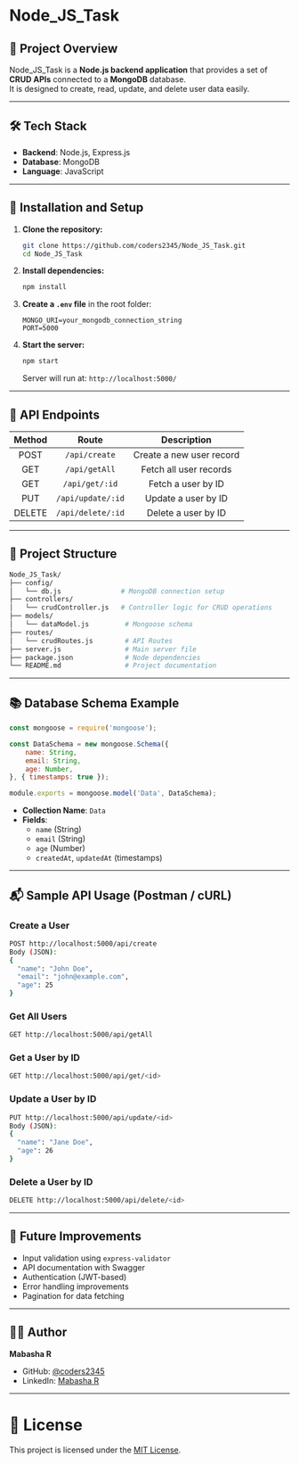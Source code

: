 # Node_JS_Task

## 📌 Project Overview
Node_JS_Task is a **Node.js backend application** that provides a set of **CRUD APIs** connected to a **MongoDB** database.  
It is designed to create, read, update, and delete user data easily.

---

## 🛠 Tech Stack

- **Backend**: Node.js, Express.js
- **Database**: MongoDB
- **Language**: JavaScript

---

## 🚀 Installation and Setup

1. **Clone the repository:**
   ```bash
   git clone https://github.com/coders2345/Node_JS_Task.git
   cd Node_JS_Task
   ```

2. **Install dependencies:**
   ```bash
   npm install
   ```

3. **Create a `.env` file** in the root folder:
   ```
   MONGO_URI=your_mongodb_connection_string
   PORT=5000
   ```

4. **Start the server:**
   ```bash
   npm start
   ```
   Server will run at: `http://localhost:5000/`

---

## 🔗 API Endpoints

| Method | Route              | Description                  |
|:------:|:------------------:|:-----------------------------:|
| POST   | `/api/create`       | Create a new user record      |
| GET    | `/api/getAll`       | Fetch all user records        |
| GET    | `/api/get/:id`      | Fetch a user by ID            |
| PUT    | `/api/update/:id`   | Update a user by ID           |
| DELETE | `/api/delete/:id`   | Delete a user by ID           |

---

## 📂 Project Structure

```bash
Node_JS_Task/
├── config/
│   └── db.js               # MongoDB connection setup
├── controllers/
│   └── crudController.js   # Controller logic for CRUD operations
├── models/
│   └── dataModel.js         # Mongoose schema
├── routes/
│   └── crudRoutes.js        # API Routes
├── server.js                # Main server file
├── package.json             # Node dependencies
└── README.md                # Project documentation
```

---

## 📚 Database Schema Example

```javascript
const mongoose = require('mongoose');

const DataSchema = new mongoose.Schema({
    name: String,
    email: String,
    age: Number,
}, { timestamps: true });

module.exports = mongoose.model('Data', DataSchema);
```

- **Collection Name**: `Data`
- **Fields**:
  - `name` (String)
  - `email` (String)
  - `age` (Number)
  - `createdAt`, `updatedAt` (timestamps)

---

## 📬 Sample API Usage (Postman / cURL)

### Create a User
```bash
POST http://localhost:5000/api/create
Body (JSON):
{
  "name": "John Doe",
  "email": "john@example.com",
  "age": 25
}
```

### Get All Users
```bash
GET http://localhost:5000/api/getAll
```

### Get a User by ID
```bash
GET http://localhost:5000/api/get/<id>
```

### Update a User by ID
```bash
PUT http://localhost:5000/api/update/<id>
Body (JSON):
{
  "name": "Jane Doe",
  "age": 26
}
```

### Delete a User by ID
```bash
DELETE http://localhost:5000/api/delete/<id>
```

---

## 🧹 Future Improvements

- Input validation using `express-validator`
- API documentation with Swagger
- Authentication (JWT-based)
- Error handling improvements
- Pagination for data fetching

---

## 👨‍💻 Author

**Mabasha R**  
- GitHub: [@coders2345](https://github.com/coders2345)
- LinkedIn: [Mabasha R](https://linkedin.com/in/mabasha-r)

---

# 📌 License
This project is licensed under the [MIT License](LICENSE).

